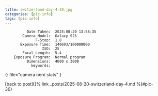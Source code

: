 ```yaml
---
title: switzerland-day-4-30.jpg
categories: [pic-info]
tags: [pic-info]
---
```


```text
          Date Taken:  2025:08:20 13:58:35
        Camera Model:  Galaxy S23
              F-Stop:  1.8
       Exposure Time:  140693/100000000
                 ISO:  25
        Focal Length:  5.4
    Exposure Program:  Normal program
          Dimensions:  4000 x 3000
            keywords:  
```
{: file="camera nerd stats" }

[back to post]({% link _posts/2025-08-20-switzerland-day-4.md %}#pic-30)